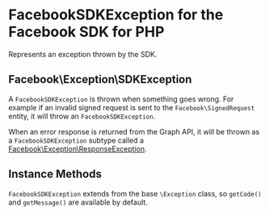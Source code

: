 # FacebookSDKException for the Facebook SDK for PHP

Represents an exception thrown by the SDK.

## Facebook\Exception\SDKException

A `FacebookSDKException` is thrown when something goes wrong. For example if an invalid signed request is sent to the `Facebook\SignedRequest` entity, it will throw an `FacebookSDKException`.

When an error response is returned from the Graph API, it will be thrown as a `FacebookSDKException` subtype called a [Facebook\Exception\ResponseException](ResponseException.md).

## Instance Methods

`FacebookSDKException` extends from the base `\Exception` class, so `getCode()` and `getMessage()` are available by default.
